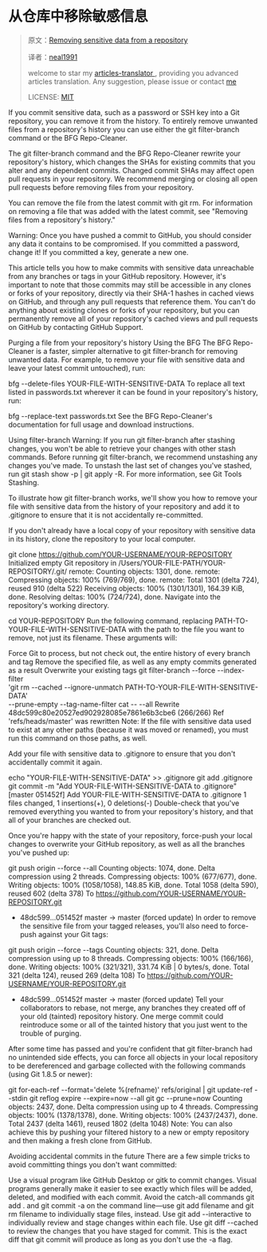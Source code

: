 # 从仓库中移除敏感信息

>原文：[Removing sensitive data from a repository](https://help.github.com/articles/removing-sensitive-data-from-a-repository/)
>
>译者：[neal1991](https://github.com/neal1991)
>
>welcome to star my [articles-translator ](https://github.com/neal1991), providing you advanced articles translation. Any suggestion, please issue or contact [me](mailto:bing@stu.ecnu.edu.cn)
>
>LICENSE: [MIT](https://opensource.org/licenses/MIT)

If you commit sensitive data, such as a password or SSH key into a Git repository, you can remove it from the history. To entirely remove unwanted files from a repository's history you can use either the git filter-branch command or the BFG Repo-Cleaner.

The git filter-branch command and the BFG Repo-Cleaner rewrite your repository's history, which changes the SHAs for existing commits that you alter and any dependent commits. Changed commit SHAs may affect open pull requests in your repository. We recommend merging or closing all open pull requests before removing files from your repository.

You can remove the file from the latest commit with git rm. For information on removing a file that was added with the latest commit, see "Removing files from a repository's history."

Warning: Once you have pushed a commit to GitHub, you should consider any data it contains to be compromised. If you committed a password, change it! If you committed a key, generate a new one.

This article tells you how to make commits with sensitive data unreachable from any branches or tags in your GitHub repository. However, it's important to note that those commits may still be accessible in any clones or forks of your repository, directly via their SHA-1 hashes in cached views on GitHub, and through any pull requests that reference them. You can't do anything about existing clones or forks of your repository, but you can permanently remove all of your repository's cached views and pull requests on GitHub by contacting GitHub Support.

Purging a file from your repository's history
Using the BFG
The BFG Repo-Cleaner is a faster, simpler alternative to git filter-branch for removing unwanted data. For example, to remove your file with sensitive data and leave your latest commit untouched), run:

bfg --delete-files YOUR-FILE-WITH-SENSITIVE-DATA
To replace all text listed in passwords.txt wherever it can be found in your repository's history, run:

bfg --replace-text passwords.txt
See the BFG Repo-Cleaner's documentation for full usage and download instructions.

Using filter-branch
Warning: If you run git filter-branch after stashing changes, you won't be able to retrieve your changes with other stash commands. Before running git filter-branch, we recommend unstashing any changes you've made. To unstash the last set of changes you've stashed, run git stash show -p | git apply -R. For more information, see Git Tools Stashing.

To illustrate how git filter-branch works, we'll show you how to remove your file with sensitive data from the history of your repository and add it to .gitignore to ensure that it is not accidentally re-committed.

If you don't already have a local copy of your repository with sensitive data in its history, clone the repository to your local computer.

git clone https://github.com/YOUR-USERNAME/YOUR-REPOSITORY
Initialized empty Git repository in /Users/YOUR-FILE-PATH/YOUR-REPOSITORY/.git/
remote: Counting objects: 1301, done.
remote: Compressing objects: 100% (769/769), done.
remote: Total 1301 (delta 724), reused 910 (delta 522)
Receiving objects: 100% (1301/1301), 164.39 KiB, done.
Resolving deltas: 100% (724/724), done.
Navigate into the repository's working directory.

cd YOUR-REPOSITORY
Run the following command, replacing PATH-TO-YOUR-FILE-WITH-SENSITIVE-DATA with the path to the file you want to remove, not just its filename. These arguments will:

Force Git to process, but not check out, the entire history of every branch and tag
Remove the specified file, as well as any empty commits generated as a result
Overwrite your existing tags
git filter-branch --force --index-filter \
'git rm --cached --ignore-unmatch PATH-TO-YOUR-FILE-WITH-SENSITIVE-DATA' \
--prune-empty --tag-name-filter cat -- --all
Rewrite 48dc599c80e20527ed902928085e7861e6b3cbe6 (266/266)
Ref 'refs/heads/master' was rewritten
Note: If the file with sensitive data used to exist at any other paths (because it was moved or renamed), you must run this command on those paths, as well.

Add your file with sensitive data to .gitignore to ensure that you don't accidentally commit it again.

echo "YOUR-FILE-WITH-SENSITIVE-DATA" >> .gitignore
git add .gitignore
git commit -m "Add YOUR-FILE-WITH-SENSITIVE-DATA to .gitignore"
[master 051452f] Add YOUR-FILE-WITH-SENSITIVE-DATA to .gitignore
 1 files changed, 1 insertions(+), 0 deletions(-)
Double-check that you've removed everything you wanted to from your repository's history, and that all of your branches are checked out.

Once you're happy with the state of your repository, force-push your local changes to overwrite your GitHub repository, as well as all the branches you've pushed up:

git push origin --force --all
Counting objects: 1074, done.
Delta compression using 2 threads.
Compressing objects: 100% (677/677), done.
Writing objects: 100% (1058/1058), 148.85 KiB, done.
Total 1058 (delta 590), reused 602 (delta 378)
To https://github.com/YOUR-USERNAME/YOUR-REPOSITORY.git
 + 48dc599...051452f master -> master (forced update)
In order to remove the sensitive file from your tagged releases, you'll also need to force-push against your Git tags:

git push origin --force --tags
Counting objects: 321, done.
Delta compression using up to 8 threads.
Compressing objects: 100% (166/166), done.
Writing objects: 100% (321/321), 331.74 KiB | 0 bytes/s, done.
Total 321 (delta 124), reused 269 (delta 108)
To https://github.com/YOUR-USERNAME/YOUR-REPOSITORY.git
 + 48dc599...051452f master -> master (forced update)
Tell your collaborators to rebase, not merge, any branches they created off of your old (tainted) repository history. One merge commit could reintroduce some or all of the tainted history that you just went to the trouble of purging.

After some time has passed and you're confident that git filter-branch had no unintended side effects, you can force all objects in your local repository to be dereferenced and garbage collected with the following commands (using Git 1.8.5 or newer):

git for-each-ref --format='delete %(refname)' refs/original | git update-ref --stdin
git reflog expire --expire=now --all
git gc --prune=now
Counting objects: 2437, done.
Delta compression using up to 4 threads.
Compressing objects: 100% (1378/1378), done.
Writing objects: 100% (2437/2437), done.
Total 2437 (delta 1461), reused 1802 (delta 1048)
Note: You can also achieve this by pushing your filtered history to a new or empty repository and then making a fresh clone from GitHub.

Avoiding accidental commits in the future
There are a few simple tricks to avoid committing things you don't want committed:

Use a visual program like GitHub Desktop or gitk to commit changes. Visual programs generally make it easier to see exactly which files will be added, deleted, and modified with each commit.
Avoid the catch-all commands git add . and git commit -a on the command line—use git add filename and git rm filename to individually stage files, instead.
Use git add --interactive to individually review and stage changes within each file.
Use git diff --cached to review the changes that you have staged for commit. This is the exact diff that git commit will produce as long as you don't use the -a flag.
